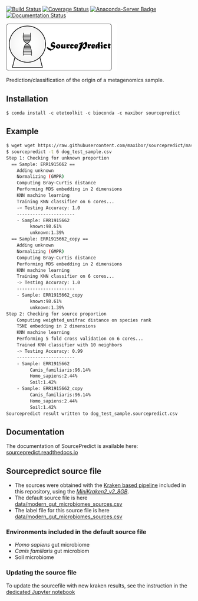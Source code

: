 [![Build Status](https://travis-ci.com/maxibor/sourcepredict.svg?token=pwT9AgYi4qJY4LTp9WUy&branch=master)](https://travis-ci.com/maxibor/sourcepredict) [![Coverage Status](https://coveralls.io/repos/github/maxibor/sourcepredict/badge.svg?branch=master)](https://coveralls.io/github/maxibor/sourcepredict?branch=master) [![Anaconda-Server Badge](https://anaconda.org/maxibor/sourcepredict/badges/installer/conda.svg)](https://conda.anaconda.org/maxibor) [![Documentation Status](https://readthedocs.org/projects/sourcepredict/badge/?version=latest)](https://sourcepredict.readthedocs.io/en/latest/?badge=latest)


<img src="img/sourcepredict_logo.png" width="300">

Prediction/classification of the origin of a metagenomics sample.

## Installation

```
$ conda install -c etetoolkit -c bioconda -c maxibor sourcepredict
```

## Example

```bash
$ wget wget https://raw.githubusercontent.com/maxibor/sourcepredict/master/data/test/dog_test_sample.csv -O dog_test_sample.csv
$ sourcepredict -t 6 dog_test_sample.csv
Step 1: Checking for unknown proportion
  == Sample: ERR1915662 ==
	Adding unknown
	Normalizing (GMPR)
	Computing Bray-Curtis distance
	Performing MDS embedding in 2 dimensions
	KNN machine learning
	Training KNN classifier on 6 cores...
	-> Testing Accuracy: 1.0
	----------------------
	- Sample: ERR1915662
		 known:98.61%
		 unknown:1.39%
  == Sample: ERR1915662_copy ==
	Adding unknown
	Normalizing (GMPR)
	Computing Bray-Curtis distance
	Performing MDS embedding in 2 dimensions
	KNN machine learning
	Training KNN classifier on 6 cores...
	-> Testing Accuracy: 1.0
	----------------------
	- Sample: ERR1915662_copy
		 known:98.61%
		 unknown:1.39%
Step 2: Checking for source proportion
	Computing weighted_unifrac distance on species rank
	TSNE embedding in 2 dimensions
	KNN machine learning
	Performing 5 fold cross validation on 6 cores...
	Trained KNN classifier with 10 neighbors
	-> Testing Accuracy: 0.99
	----------------------
	- Sample: ERR1915662
		 Canis_familiaris:96.14%
		 Homo_sapiens:2.44%
		 Soil:1.42%
	- Sample: ERR1915662_copy
		 Canis_familiaris:96.14%
		 Homo_sapiens:2.44%
		 Soil:1.42%
Sourcepredict result written to dog_test_sample.sourcepredict.csv
```

## Documentation

The documentation of SourcePredict is available here: [sourcepredict.readthedocs.io](https://sourcepredict.readthedocs.io/en/latest/)

## Sourcepredict source file

- The sources were obtained with the [Kraken based pipeline](utils/kraken_pipeline/kraken_pipe.nf) included in this repository, using the [*MiniKraken2_v2_8GB*](https://ccb.jhu.edu/software/kraken2/dl/minikraken2_v2_8GB.tgz).  
- The default source file is here [data/modern_gut_microbiomes_sources.csv](data/modern_gut_microbiomes_sources.csv)
- The label file for this source file is here [data/modern_gut_microbiomes_sources.csv](data/modern_gut_microbiomes_labels.csv)


### Environments included in the default source file

- *Homo sapiens* gut microbiome
- *Canis familiaris* gut microbiom
- Soil microbiome

### Updating the source file 

To update the sourcefile with new kraken results, see the instruction in the [dedicated Jupyter notebook](notebooks/merge_new_data.ipynb) 
